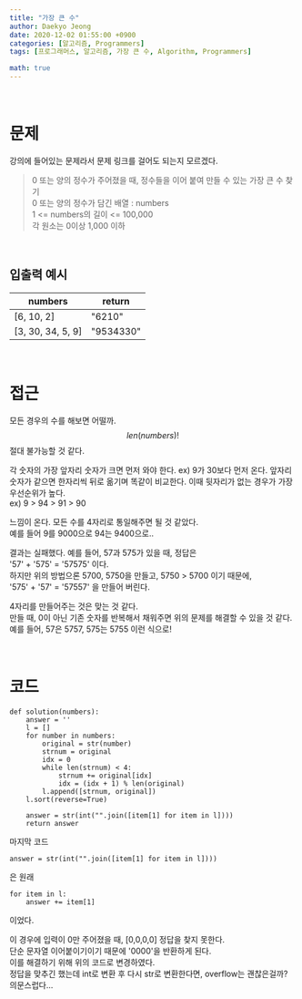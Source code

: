 ```yaml
---
title: "가장 큰 수"
author: Daekyo Jeong
date: 2020-12-02 01:55:00 +0900
categories: [알고리즘, Programmers]
tags: [프로그래머스, 알고리즘, 가장 큰 수, Algorithm, Programmers]

math: true
---
```



<br/>

# 문제

강의에 들어있는 문제라서 문제 링크를 걸어도 되는지 모르겠다.

> 0 또는 양의 정수가 주어졌을 때, 정수들을 이어 붙여 만들 수 있는 가장 큰 수 찾기        
> 0 또는 양의 정수가 담긴 배열 : numbers         
> 1 <= numbers의 길이 <= 100,000    
> 각 원소는 0이상 1,000 이하    


<br/>

## 입출력 예시



| numbers   | return |
|----------|--------|
| [6, 10, 2]  | "6210"  |
| [3, 30, 34, 5, 9]  | "9534330"  |



<br/>

# 접근

모든 경우의 수를 해보면 어떨까.   
$$ len(numbers)! $$ 절대 불가능할 것 같다.   

각 숫자의 가장 앞자리 숫자가 크면 먼저 와야 한다. ex) 9가 30보다 먼저 온다.
앞자리 숫자가 같으면 한자리씩 뒤로 옮기며 똑같이 비교한다. 이때 뒷자리가 없는 경우가 가장 우선순위가 높다.   
ex) 9 > 94 > 91 > 90    

느낌이 온다. 모든 수를 4자리로 통일해주면 될 것 같았다.    
예를 들어 9를 9000으로 94는 9400으로..    

결과는 실패했다. 예를 들어, 57과 575가 있을 때, 정답은    
'57' + '575' = '57575' 이다.    
하지만 위의 방법으론 5700, 5750을 만들고, 5750 > 5700 이기 때문에,   
'575' + '57' = '57557' 을 만들어 버린다.   

4자리를 만들어주는 것은 맞는 것 같다.   
만들 때, 0이 아닌 기존 숫자를 반복해서 채워주면 위의 문제를 해결할 수 있을 것 같다.   
예를 들어, 57은 5757, 575는 5755 이런 식으로!   



<br/>

# 코드

```{.python}
def solution(numbers):
    answer = ''
    l = []
    for number in numbers:
        original = str(number)
        strnum = original
        idx = 0
        while len(strnum) < 4:
            strnum += original[idx]
            idx = (idx + 1) % len(original)
        l.append([strnum, original])
    l.sort(reverse=True)

    answer = str(int("".join([item[1] for item in l])))
    return answer
```

마지막 코드    
```
answer = str(int("".join([item[1] for item in l])))
```
은 원래   

```
for item in l:
    answer += item[1]
```
이었다.

이 경우에 입력이 0만 주어졌을 때, [0,0,0,0] 정답을 찾지 못한다.   
단순 문자열 이어붙이기이기 때문에 '0000'을 반환하게 된다.    
이를 해결하기 위해 위의 코드로 변경하였다.     
정답을 맞추긴 했는데 int로 변환 후 다시 str로 변환한다면, overflow는 괜찮은걸까? 의문스럽다...    
<br/>

